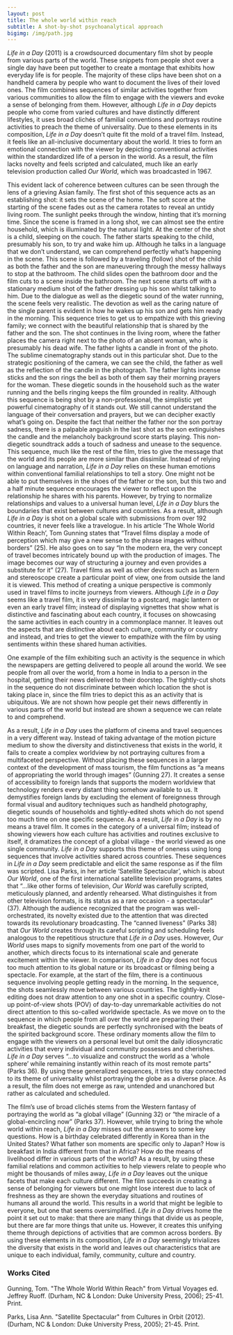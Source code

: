 ```yaml
---
layout: post
title: The whole world within reach
subtitle: A shot-by-shot psychoanalytical approach
bigimg: /img/path.jpg
---
```


*Life in a Day* (2011) is a crowdsourced documentary film shot by people from various parts of the world. These snippets from people shot over a single day have been put together to create a montage that exhibits how everyday life is for people. The majority of these clips have been shot on a handheld camera by people who want to document the lives of their loved ones. The film combines sequences of similar activities together from various communities to allow the film to engage with the viewers and evoke a sense of belonging from them. However, although *Life in a Day* depicts people who come from varied cultures and have distinctly different lifestyles, it uses broad clichés of familial conventions and portrays routine activities to preach the theme of universality. Due to these elements in its composition, *Life in a Day* doesn’t quite fit the mold of a travel film. Instead, it feels like an all-inclusive documentary about the world. It tries to form an emotional connection with the viewer by depicting conventional activities within the standardized life of a person in the world. As a result, the film lacks novelty and feels scripted and calculated, much like an early television production called *Our World*, which was broadcasted in 1967. 

This evident lack of coherence between cultures can be seen through the lens of a grieving Asian family. The first shot of this sequence acts as an establishing shot: it sets the scene of the home. The soft score at the starting of the scene fades out as the camera rotates to reveal an untidy living room. The sunlight peeks through the window, hinting that it’s morning time. Since the scene is framed in a long shot, we can almost see the entire household, which is illuminated by the natural light. At the center of the shot is a child, sleeping on the couch. The father starts speaking to the child, presumably his son, to try and wake him up. Although he talks in a language that we don’t understand, we can comprehend perfectly what’s happening in the scene. 
This scene is followed by a traveling (follow) shot of the child as both the father and the son are maneuvering through the messy hallways to stop at the bathroom. The child slides open the bathroom door and the film cuts to a scene inside the bathroom. The next scene starts off with a stationary medium shot of the father dressing up his son whilst talking to him. Due to the dialogue as well as the diegetic sound of the water running, the scene feels very realistic. The devotion as well as the caring nature of the single parent is evident in how he wakes up his son and gets him ready in the morning. This sequence tries to get us to empathize with this grieving family; we connect with the beautiful relationship that is shared by the father and the son. The shot continues in the living room, where the father places the camera right next to the photo of an absent woman, who is presumably his dead wife. The father lights a candle in front of the photo. The sublime cinematography stands out in this particular shot. Due to the strategic positioning of the camera, we can see the child, the father as well as the reflection of the candle in the photograph. The father lights incense sticks and the son rings the bell as both of them say their morning prayers for the woman. These diegetic sounds in the household such as the water running and the bells ringing keeps the film grounded in reality. 
Although this sequence is being shot by a non-professional, the simplistic yet powerful cinematography of it stands out. We still cannot understand the language of their conversation and prayers, but we can decipher exactly what’s going on. Despite the fact that neither the father nor the son portray sadness, there is a palpable anguish in the last shot as the son extinguishes the candle and the melancholy background score starts playing. This non-diegetic soundtrack adds a touch of sadness and unease to the sequence. This sequence, much like the rest of the film, tries to give the message that the world and its people are more similar than dissimilar. Instead of relying on language and narration, *Life in a Day* relies on these human emotions within conventional familial relationships to tell a story. One might not be able to put themselves in the shoes of the father or the son, but this two and a half minute sequence encourages the viewer to reflect upon the relationship he shares with his parents.
However, by trying to normalize relationships and values to a universal human level, *Life in a Day* blurs the boundaries that exist between cultures and countries. As a result, although *Life in a Day* is shot on a global scale with submissions from over 192 countries, it never feels like a travelogue. In his article ‘The Whole World Within Reach’, Tom Gunning states that “Travel films display a mode of perception which may give a new sense to the phrase images without borders” (25). He also goes on to say “In the modern era, the very concept of travel becomes intricately bound up with the production of images. The image becomes our way of structuring a journey and even provides a substitute for it” (27). Travel films as well as other devices such as lantern and stereoscope create a particular point of view, one from outside the land it is viewed. This method of creating a unique perspective is commonly used in travel films to incite journeys from viewers. Although *Life in a Day* seems like a travel film, it is very dissimilar to a postcard, magic lantern or even an early travel film; instead of displaying vignettes that show what is distinctive and fascinating about each country, it focuses on showcasing the same activities in each country in a commonplace manner. It leaves out the aspects that are distinctive about each culture, community or country and instead, and tries to get the viewer to empathize with the film by using sentiments within these shared human activities.

One example of the film exhibiting such an activity is the sequence in which the newspapers are getting delivered to people all around the world. We see people from all over the world, from a home in India to a person in the hospital, getting their news delivered to their doorstep. The tightly-cut shots in the sequence do not discriminate between which location the shot is taking place in, since the film tries to depict this as an activity that is ubiquitous. We are not shown how people get their news differently in various parts of the world but instead are shown a sequence we can relate to and comprehend.

As a result, *Life in a Day* uses the platform of cinema and travel sequences in a very different way. Instead of taking advantage of the motion picture medium to show the diversity and distinctiveness that exists in the world, it fails to create a complex worldview by not portraying cultures from a multifaceted perspective. Without placing these sequences in a larger context of the development of mass tourism, the film functions as “a means of appropriating the world through images” (Gunning 27). It creates a sense of accessibility to foreign lands that supports the modern worldview that technology renders every distant thing somehow available to us. It demystifies foreign lands by excluding the element of foreignness through formal visual and auditory techniques such as handheld photography, diegetic sounds of households and tightly-edited shots which do not spend too much time on one specific sequence. As a result, *Life in a Day* is by no means a travel film. It comes in the category of a universal film; instead of showing viewers how each culture has activities and routines exclusive to itself, it dramatizes the concept of a global village - the world viewed as one single community.
*Life in a Day* supports this theme of oneness using long sequences that involve activities shared across countries. These sequences in *Life in a Day* seem predictable and elicit the same response as if the film was scripted. Lisa Parks, in her article ‘Satellite Spectacular’, which is about *Our World*, one of the first international satellite television programs, states that “...like other forms of television, *Our World* was carefully scripted, meticulously planned, and ardently rehearsed. What distinguishes it from other television formats, is its status as a rare occasion - a spectacular” (37). Although the audience recognized that the program was well-orchestrated, its novelty existed due to the attention that was directed towards its revolutionary broadcasting. The “canned liveness” (Parks 38) that *Our World* creates through its careful scripting and scheduling feels analogous to the repetitious structure that *Life in a Day* uses. However, *Our World* uses maps to signify movements from one part of the world to another, which directs focus to its international scale and generate excitement within the viewer. In comparison, *Life in a Day* does not focus too much attention to its global nature or its broadcast or filming being a spectacle. For example, at the start of the film, there is a continuous sequence involving people getting ready in the morning. In the sequence, the shots seamlessly move between various countries. The tightly-knit editing does not draw attention to any one shot in a specific country. Close-up point-of-view shots (POV) of day-to-day unremarkable activities do not direct attention to this so-called worldwide spectacle.  As we move on to the sequence in which people from all over the world are preparing their breakfast, the diegetic sounds are perfectly synchronised with the beats of the spirited background score. These ordinary moments allow the film to engage with the viewers on a personal level but omit the daily idiosyncratic activities that every individual and community possesses and cherishes. *Life in a Day* serves “...to visualize and construct the world as a ‘whole sphere’ while remaining instantly within reach of its most remote parts” (Parks 36). By using these generalized sequences, it tries to stay connected to its theme of universality whilst portraying the globe as a diverse place. As a result, the film does not emerge as raw, untended and unanchored but rather as calculated and scheduled.

The film’s use of broad clichés stems from the Western fantasy of portraying the world as “a global village” (Gunning 32) or “the miracle of a global-encircling now” (Parks 37). However, while trying to bring the whole world within reach, *Life in a Day* misses out the answers to some key questions. How is a birthday celebrated differently in Korea than in the United States? What father son moments are specific only to Japan? How is breakfast in India different from that in Africa? How do the means of livelihood differ in various parts of the world? As a result, by using these familial relations and common activities to help viewers relate to people who might be thousands of miles away, *Life in a Day* leaves out the unique facets that make each culture different. The film succeeds in creating a sense of belonging for viewers but one might lose interest due to lack of freshness as they are shown the everyday situations and routines of humans all around the world. This results in a world that might be legible to everyone, but one that seems oversimplified. *Life in a Day* drives home the point it set out to make: that there are many things that divide us as people, but there are far more things that unite us. However, it creates this unifying theme through depictions of activities that are common across borders. By using these elements in its composition, *Life in a Day* seemingly trivializes the diversity that exists in the world and leaves out characteristics that are unique to each individual, family, community, culture and country.


### Works Cited

Gunning, Tom. "The Whole World Within Reach" from Virtual Voyages ed. Jeffrey Ruoff. (Durham, NC & London: Duke University Press, 2006); 25-41. Print.

Parks, Lisa Ann. "Satellite Spectacular" from Cultures in Orbit (2012). (Durham, NC & London: Duke University Press, 2005); 21-45. Print.